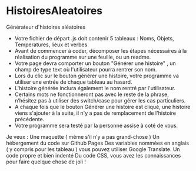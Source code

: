 # HistoiresAleatoires

Générateur d'histoires aléatoires

- Votre fichier de départ .js doit contenir 5 tableaux : Noms, Objets, Temperatures, lieux et verbes
- Avant de commencer à coder, décomposer les étapes nécessaires à la réalisation du programme sur une feuille, ou un readme.
- Votre page devra comporter un bouton "Générer une histoire" , un champ de type text où l'utilisateur pourra rentrer son nom.
- Lors du clic sur le bouton générer une histoire, votre programme va utiliser une entrée de chaque tableau au hasard.
- L'histoire générée inclura également le nom rentré par l'utilisateur.
- Certains mots ne fonctionneront pas avec le reste de la phrase, n’hésitez pas à utiliser des switch/case pour gérer les cas particuliers.
- A chaque fois que le bouton Générer une histoire est cliqué, une histoire viens s'ajouter à la suite, il n'y a pas de remplacement de l'histoire précédente.
- Votre programme sera testé par la personne assise à coté de vous.

Je veux :
Une maquette ( même s’il n’y a pas grand-chose )
Un hébergement du code sur Github Pages
Des variables nommées en anglais ( y compris pour les tableau ) vous pouvez utiliser Google Translate.
Un code propre et bien indenté
Du code CSS, vous avez les connaissances pour faire quelque chose de joli !
